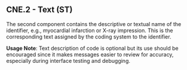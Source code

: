 ## CNE.2 - Text (ST)

The second component contains the descriptive or textual name of the identifier, e.g., myocardial infarction or X-ray impression. This is the corresponding text assigned by the coding system to the identifier.

**Usage Note**: Text description of code is optional but its use should be encouraged since it makes messages easier to review for accuracy, especially during interface testing and debugging.
